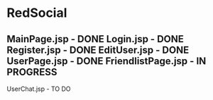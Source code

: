 # RedSocial

MainPage.jsp - DONE
Login.jsp - DONE
Register.jsp - DONE
EditUser.jsp - DONE
UserPage.jsp - DONE
FriendlistPage.jsp - IN PROGRESS
---------------------------------
UserChat.jsp - TO DO
